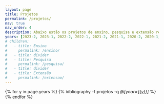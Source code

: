 ```yaml
---
layout: page
title: Projetos
permalink: /projetos/
nav: true
nav_order: 4
description: Abaixo estão os projetos de ensino, pesquisa e extensão realizados pelo professor <mark>Mario Lemes</mark>.
years: [2023-2, 2023-1, 2022-2, 2022-1, 2021-2, 2021-1, 2020-2, 2020-1,2019-2, 2019-1, 2018-2, 2018-1, 2017-2, 2017-1, 2016-2, 2016-1, 2015-2, 2015-1, 2014-2]
# children: 
#   - title: Ensino
#     permalink: /ensino/
#   - title: divider
#   - title: Pesquisa
#     permalink: /pesquisa/
#   - title: divider
#   - title: Extensão
#     permalink: /extensao/
---
```


<div class="publications">


{% for y in page.years  %}
  {% bibliography -f projetos -q @*[year={{y}}]* %}
{% endfor %}

<!-- {% for x in page.publisher  %}
  {%if x == 'UFG' %}
    <h4><mark>UFG</mark></h4>
  {% endif %}
{% endfor %} -->

</div>